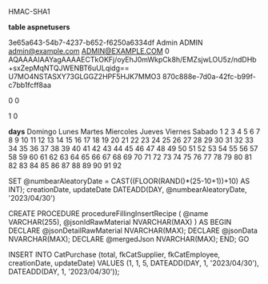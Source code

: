HMAC-SHA1

**table aspnetusers**

3e65a643-54b7-4237-b652-f6250a6334df
Admin
ADMIN
admin@example.com
ADMIN@EXAMPLE.COM
0
AQAAAAIAAYagAAAAECTkOKFj/oyEhJ0mWkpCk8h/EMZsjwLOU5z/ndDHb+sxZepMqNTQJWENBT6uULqidg==
U7MO4NSTASXY73GLGGZ2HPF5HJK7MMO3
870c888e-7d0a-42fc-b99f-c7bb1fcff8aa

0
0

1
0

**days**
Domingo	Lunes	Martes	Miercoles	Jueves	Viernes	Sabado
	1	2	3	4	5	6
7	8	9	10	11	12	13
14	15	16	17	18	19	20
21	22	23	24	25	26	27
28	29	30	31	32	33	34
35	36	37	38	39	40	41
42	43	44	45	46	47	48
49	50	51	52	53	54	55
56	57	58	59	60	61	62
63	64	65	66	67	68	69
70	71	72	73	74	75	76
77	78	79	80	81	82	83
84	85	86	87	88	89	90
91	92					



  SET @numbearAleatoryDate = CAST((FLOOR(RAND()*(25-10+1))+10) AS INT);
  creationDate, updateDate
  DATEADD(DAY, @numbearAleatoryDate, '2023/04/30')



CREATE PROCEDURE procedureFillingInsertRecipe (
  @name VARCHAR(255),
  @jsonIdRawMaterial NVARCHAR(MAX)
)
AS
BEGIN
  DECLARE @jsonDetailRawMaterial NVARCHAR(MAX);
  DECLARE @jsonData NVARCHAR(MAX);
  DECLARE @mergedJson NVARCHAR(MAX);
  END;
GO



INSERT INTO CatPurchase (total, fkCatSupplier, fkCatEmployee, creationDate, updateDate) VALUES (1, 1, 5, DATEADD(DAY, 1, '2023/04/30'), DATEADD(DAY, 1, '2023/04/30'));
